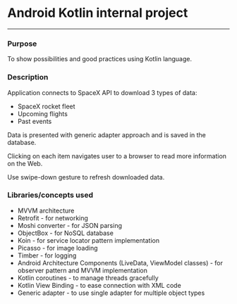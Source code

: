 # **Android Kotlin internal project**

---

### **Purpose**
To show possibilities and good practices using Kotlin language.


### **Description**
Application connects to SpaceX API to download 3 types of data:

* SpaceX rocket fleet
* Upcoming flights
* Past events

Data is presented with generic adapter approach and is saved in the database.

Clicking on each item navigates user to a browser to read more information on the Web.

Use swipe-down gesture to refresh downloaded data.


### **Libraries/concepts used**

* MVVM architecture
* Retrofit - for networking
* Moshi converter - for JSON parsing
* ObjectBox - for NoSQL database
* Koin - for service locator pattern implementation
* Picasso - for image loading
* Timber - for logging
* Android Architecture Components (LiveData, ViewModel classes) - for observer pattern and MVVM implementation
* Kotlin coroutines - to manage threads gracefully
* Kotlin View Binding - to ease connection with XML code
* Generic adapter - to use single adapter for multiple object types